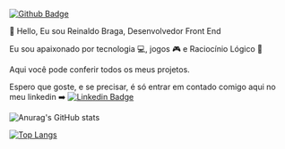[![Github Badge](https://img.shields.io/badge/-Github-000?style=flat-square&logo=Github&logoColor=white&link=https://github.com/bragarr)](https://github.com/bragarr)


👋 Hello, Eu sou Reinaldo Braga, Desenvolvedor Front End

Eu sou apaixonado por tecnologia 💻, jogos  🎮 e Raciocínio Lógico 🎲

Aqui você pode conferir todos os meus projetos.

Espero que goste, e se precisar, é só entrar em contado comigo aqui no meu linkedin ➡️ [![Linkedin Badge](https://img.shields.io/badge/-LinkedIn-blue?style=flat-square&logo=Linkedin&logoColor=white&link=https://www.linkedin.com/in/bragareinaldo/)](https://www.linkedin.com/in/bragareinaldo/)

![Anurag's GitHub stats](https://github-readme-stats.vercel.app/api?username=bragarr&hide=contribs,prs)

[![Top Langs](https://github-readme-stats.vercel.app/api/top-langs/?username=bragarr&layout=compact)](https://github.com/bragarr/github-readme-stats)
